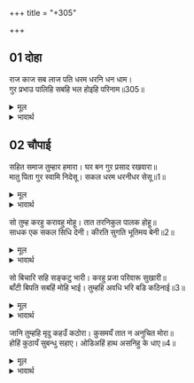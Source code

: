 +++
title = "+305"

+++


## 01 दोहा
राज काज सब लाज पति धरम धरनि धन धाम।  
गुर प्रभाउ पालिहि सबहि भल होइहि परिनाम॥305॥  

<details><summary>मूल</summary>

राज काज सब लाज पति धरम धरनि धन धाम।  
गुर प्रभाउ पालिहि सबहि भल होइहि परिनाम॥305॥  
</details>

<details><summary>भावार्थ</summary>

राज्य का सब कार्य, लज्जा, प्रतिष्ठा, धर्म, पृथ्वी, धन, घर- इन सभी का पालन (रक्षण) गुरुजी का प्रभाव (सामर्थ्य) करेगा और परिणाम शुभ होगा॥305॥  
</details>





## 02 चौपाई
सहित समाज तुम्हार हमारा। घर बन गुर प्रसाद रखवारा॥  
मातु पिता गुर स्वामि निदेसू। सकल धरम धरनीधर सेसू॥1॥  

<details><summary>मूल</summary>

सहित समाज तुम्हार हमारा। घर बन गुर प्रसाद रखवारा॥  
मातु पिता गुर स्वामि निदेसू। सकल धरम धरनीधर सेसू॥1॥  
</details>

<details><summary>भावार्थ</summary>

गुरुजी का प्रसाद (अनुग्रह) ही घर में और वन में समाज सहित तुम्हारा और हमारा रक्षक है। माता, पिता, गुरु और स्वामी की आज्ञा (का पालन) समस्त धर्म रूपी पृथ्वी को धारण करने में शेषजी के समान है॥1॥  
</details>

सो तुम्ह करहु करावहु मोहू। तात तरनिकुल पालक होहू॥  
साधक एक सकल सिधि देनी। कीरति सुगति भूतिमय बेनी॥2॥  

<details><summary>मूल</summary>

सो तुम्ह करहु करावहु मोहू। तात तरनिकुल पालक होहू॥  
साधक एक सकल सिधि देनी। कीरति सुगति भूतिमय बेनी॥2॥  
</details>

<details><summary>भावार्थ</summary>

हे तात! तुम वही करो और मुझसे भी कराओ तथा सूर्यकुल के रक्षक बनो। साधक के लिए यह एक ही (आज्ञा पालन रूपी साधना) सम्पूर्ण सिद्धियों की देने वाली, कीर्तिमयी, सद्गतिमयी और ऐश्वर्यमयी त्रिवेणी है॥2॥  
</details>

सो बिचारि सहि सङ्कटु भारी। करहु प्रजा परिवारू सुखारी॥  
बाँटी बिपति सबहिं मोहि भाई। तुम्हहि अवधि भरि बडि कठिनाई॥3॥  

<details><summary>मूल</summary>

सो बिचारि सहि सङ्कटु भारी। करहु प्रजा परिवारू सुखारी॥  
बाँटी बिपति सबहिं मोहि भाई। तुम्हहि अवधि भरि बडि कठिनाई॥3॥  
</details>

<details><summary>भावार्थ</summary>

इसे विचारकर भारी सङ्कट सहकर भी प्रजा और परिवार को सुखी करो। हे भाई! मेरी विपत्ति सभी ने बाँट ली है, परन्तु तुमको तो अवधि (चौदह वर्ष) तक बडी कठिनाई है (सबसे अधिक दुःख है)॥3॥  
</details>

जानि तुम्हहि मृदु कहउँ कठोरा। कुसमयँ तात न अनुचित मोरा॥  
होहिं कुठायँ सुबन्धु सहाए। ओडिअहिं हाथ असनिहु के धाए॥4॥  

<details><summary>मूल</summary>

जानि तुम्हहि मृदु कहउँ कठोरा। कुसमयँ तात न अनुचित मोरा॥  
होहिं कुठायँ सुबन्धु सहाए। ओडिअहिं हाथ असनिहु के धाए॥4॥  
</details>

<details><summary>भावार्थ</summary>

तुमको कोमल जानकर भी मैं कठोर (वियोग की बात) कह रहा हूँ। हे तात! बुरे समय में मेरे लिए यह कोई अनुचित बात नहीं है। कुठौर (कुअवसर) में श्रेष्ठ भाई ही सहायक होते हैं। वज्र के आघात भी हाथ से ही रोके जाते हैं॥4॥  
</details>

<div class="audioEmbed"  caption="AIR-वाचनम्" src="https://archive
.org/download/rAmcharitmAnas-AIR/EPI-234.mp3"></div>
